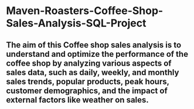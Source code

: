 # Maven-Roasters-Coffee-Shop-Sales-Analysis-SQL-Project
## The aim of this Coffee shop sales analysis is to understand and optimize the performance of the coffee shop by analyzing various aspects of sales data, such as daily, weekly, and monthly sales trends, popular products, peak hours, customer demographics, and the impact of external factors like weather on sales.
